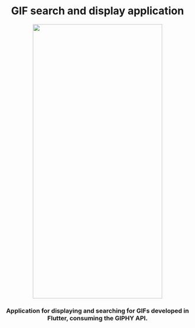 <h1 align="center">GIF search and display application</h1>

<p align="center">
  <img class="display: block, margin: 0 auto" src="/photos/gif_search.gif" height="740" width="350"/>
</p>

<h3 align="center">
    <p>Application for displaying and searching for GIFs developed in Flutter, consuming the GIPHY API.</p>
</h3>
